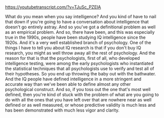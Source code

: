 https://youtubetranscript.com/?v=TJuSc_PZEIA

 What do you mean when you say intelligence? And you kind of have to nail that down if you're going to have a conversation about intelligence that doesn't go entirely astray. And so you've got a definitional problem as well as an empirical problem. And so, there have been, and this was especially true in the 1990s, people have been studying IQ intelligence since the 1920s. And it's a very well established branch of psychology. One of the things I have to tell you about IQ research is that if you don't buy IQ research, you might as well throw away all the rest of psychology. And the reason for that is that the psychologists, first of all, who developed intelligence testing, were among the early psychologists who instantiated the statistical techniques that all psychologists use to verify and test all of their hypotheses. So you end up throwing the baby out with the bathwater. And the IQ people have defined intelligence in a more stringent and accurate way than we've been able to define almost any other psychological construct. And so, if you toss out the one that's most well defined, then you're kind of stuck with the problem of what are you going to do with all the ones that you have left over that are nowhere near as well defined or as well measured, or whose predictive validity is much less and has been demonstrated with much less vigor and clarity.